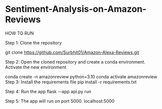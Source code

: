 # Sentiment-Analysis-on-Amazon-Reviews
HOW TO RUN

Step 1: Clone the repository

git clone https://github.com/Surbhit01/Amazon-Alexa-Reviews.git

Step 2: Open the cloned repository and create a conda environment. Activate the new environment

conda create -n amazonreview python=3.10
conda activate amazonreview
Step 3: Install the requirements file
pip install -r requirements.txt

Step 4: Run the app
flask --app api.py run

Step 5: The app will run on port 5000.
localhost:5000
